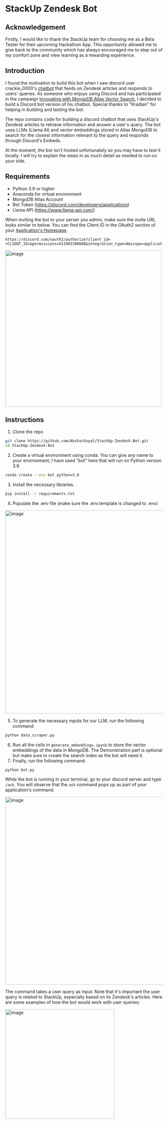 # StackUp Zendesk Bot  

## Acknowledgement
Firstly, I would like to thank the StackUp team for choosing me as a Beta Tester for their upcoming Hackathon App. This opportunity allowed me to give back to the community which has always encouraged me to step out of my comfort zone and view learning as a rewarding experience.

## Introduction

I found the motivation to build this bot when I saw discord user crackie_0000's [chatbot](https://github.com/dsa012/StackUpChatBot/blob/main/README.md) that feeds on Zendesk articles and responds to users' queries. As someone who enjoys using Discord and has participated in the campaign [Innovating with MongoDB Atlas Vector Search](https://earn.stackup.dev/campaigns/innovating-with-mongodb-atlas-vector-search), I decided to build a Discord bot version of his chatbot. Special thanks to "Kradian" for helping in building and testing the bot.

The repo contains code for building a discord chatbot that uses StackUp's Zendesk articles to retrieve information and answer a user's query. The bot uses LLMs (Llama AI) and vector embeddings stored in Atlas MongoDB to search for the closest information relevant to the query and responds through Discord's Embeds.  

At the moment, the bot isn't hosted unfortunately so you may have to test it locally. I will try to explain the steps in as much detail as needed to run on your side.

## Requirements
- Python 3.9 or higher
- Anaconda for virtual environment
- MongoDB Atlas Account
- Bot Token (https://discord.com/developers/applications)
- Llama API (https://www.llama-api.com/)

When inviting the bot to your server you admin, make sure the invite URL looks similar to below. You can find the Client ID in the OAuth2 section of your [Application's Homepage](https://discord.com/developers/applications/).
```
https://discord.com/oauth2/authorize?client_id=<CLIENT_ID>&permissions=551903300608&integration_type=0&scope=applications.commands+bot
```
<img width="500" alt="image" src="https://github.com/user-attachments/assets/d2d5c262-9da6-4730-8386-4709ddf63f8a">

## Instructions
1. Clone the repo
```sh
git clone https://github.com/AksharGoyal/StackUp-Zendesk-Bot.git
cd StackUp-Zendesk-Bot
```
2. Create a virtual environment using conda. You can give any name to your environment; I have used "bot" here that will run on Python version 3.9.
```sh
conda create --env bot python=3.9
```
3. Install the necessary libraries.
```sh
pip install -r requirements.txt
```
4. Populate the .env file (make sure the .env.template is changed to .env)  
<img width="650" alt="image" src="https://github.com/user-attachments/assets/bbbe3c16-8bde-4884-9e81-63fc5273bf8a">

5. To generate the necessary inputs for our LLM, run the following command:
```sh
python data_scraper.py
```

6. Run all the cells in `generate_embeddings.ipynb` to store the vector embeddings of the data in MongoDB. The Demonstration part is optional but make sure to create the search index as the bot will need it.
7. Finally, run the following command:
```
python bot.py
```  
While the bot is running in your terminal, go to your discord server and type `/ask`. You will observe that the `ask` command pops up as part of your application's command.  

<img width="600" alt="image" src="https://github.com/user-attachments/assets/2316cc37-f6af-4160-8e72-83bf76f1fc65">  

The command takes a user query as input. Note that it's important the user query is related to StackUp, especially based on its Zendesk's articles. Here are some examples of how the bot would work with user queries:  

<img width="350" alt="image" src="https://github.com/user-attachments/assets/1f51262c-5f5e-4faa-b710-ec21083ef6b4">  

